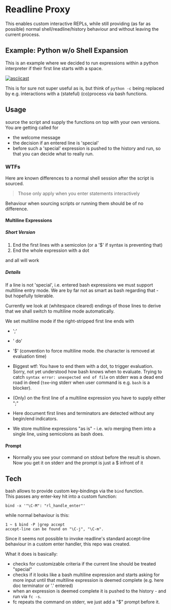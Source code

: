 # Readline Proxy

This enables custom interactive REPLs, while still providing
(as far as possible) normal shell/readline/history behaviour and without leaving the current process.


## Example: Python w/o Shell Expansion

This is an example where we decided to run expressions within a python
interpreter if their first line starts with a space.

[![asciicast](https://asciinema.org/a/ECilkB2ymMV12txtqSRVjvZJd.png)](https://asciinema.org/a/ECilkB2ymMV12txtqSRVjvZJd)

This is for sure not super useful as is, but think of `python -c` being replaced by e.g. interactions with a (stateful) (co)process via bash functions.

## Usage

source the script and supply the functions on top with your own versions.  
You are getting called for

- the welcome message
- the decision if an entered line is 'special'
- before such a 'special' expression is pushed to the history and run, so that you can
  decide what to really run.


### WTFs

Here are known differences to a normal shell session after the script is sourced.

> Those only apply when you enter statements interactively

Behaviour when sourcing scripts or running them should be of no difference.


#### Multiline Expressions

##### Short Version

1. End the first lines with a semicolon (or a '$' if syntax is preventing that)
2. End the whole expression with a dot

and all will work

##### Details

If a line is not 'special', i.e. entered bash expressions we must support multiline entry mode. We are by far not as smart as bash regarding that - but hopefully tolerable.

Currently we look at (whitespace cleared) endings of those lines to derive that we shall switch to multiline mode automatically.

We set multiline mode if the right-stripped first line ends with

- ';'
- ' do'
- '$' (convention to force multiline mode. the character is removed at evaluation time)


- Biggest wtf: You have to end them with a dot, to trigger evaluation. Sorry, not yet understood
  how bash knows when to evaluate. Trying to catch `syntax error: unexpected end of file` on
  stderr was a dead end road in deed (`tee`-ing stderr when user command is e.g. `bash` is a blocker).
- (Only) on the first line of a multiline expression you have to supply either ";"
- Here document first lines and terminators are detected without any begin/end indicators.
- We store multiline expressions "as is" - i.e. w/o merging them into a single line, using semicolons as bash does.


#### Prompt

- Normally you see your command on stdout before the result is shown. Now you
  get it on stderr and the prompt is just a $ infront of it



## Tech

bash allows to provide custom key-bindings via the `bind` function.   
This passes any enter-key hit into a custom function:

    bind -x '"\C-M": "rl_handle_enter"'

while normal behaviour is this:

    1 ~ $ bind -P |grep accept
    accept-line can be found on "\C-j", "\C-m".

Since it seems not possible to invoke readline's standard accept-line behaviour  in a custom enter handler, this repo was created.

What it does is basically:

- checks for customizable criteria if the current line should be treated "special"
- checks if it looks like a bash multiline expression and starts asking for
  more input until that multiline expression is deemed complete (e.g. here doc
  terminator or '.' entered)
- when an expression is deemed complete it is pushed to the history - and run
  via `fc -s`.
- fc repeats the command on stderr, we just add a "$" prompt before it.



